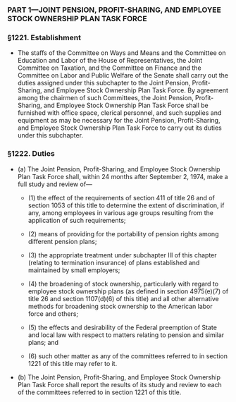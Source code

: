 ### PART 1—JOINT PENSION, PROFIT-SHARING, AND EMPLOYEE STOCK OWNERSHIP PLAN TASK FORCE

### §1221. Establishment
* The staffs of the Committee on Ways and Means and the Committee on Education and Labor of the House of Representatives, the Joint Committee on Taxation, and the Committee on Finance and the Committee on Labor and Public Welfare of the Senate shall carry out the duties assigned under this subchapter to the Joint Pension, Profit-Sharing, and Employee Stock Ownership Plan Task Force. By agreement among the chairmen of such Committees, the Joint Pension, Profit-Sharing, and Employee Stock Ownership Plan Task Force shall be furnished with office space, clerical personnel, and such supplies and equipment as may be necessary for the Joint Pension, Profit-Sharing, and Employee Stock Ownership Plan Task Force to carry out its duties under this subchapter.

### §1222. Duties
* (a) The Joint Pension, Profit-Sharing, and Employee Stock Ownership Plan Task Force shall, within 24 months after September 2, 1974, make a full study and review of—

  * (1) the effect of the requirements of section 411 of title 26 and of section 1053 of this title to determine the extent of discrimination, if any, among employees in various age groups resulting from the application of such requirements;

  * (2) means of providing for the portability of pension rights among different pension plans;

  * (3) the appropriate treatment under subchapter III of this chapter (relating to termination insurance) of plans established and maintained by small employers;

  * (4) the broadening of stock ownership, particularly with regard to employee stock ownership plans (as defined in section 4975(e)(7) of title 26 and section 1107(d)(6) of this title) and all other alternative methods for broadening stock ownership to the American labor force and others;

  * (5) the effects and desirability of the Federal preemption of State and local law with respect to matters relating to pension and similar plans; and

  * (6) such other matter as any of the committees referred to in section 1221 of this title may refer to it.


* (b) The Joint Pension, Profit-Sharing, and Employee Stock Ownership Plan Task Force shall report the results of its study and review to each of the committees referred to in section 1221 of this title.